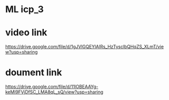 # ML icp_3
# video link
https://drive.google.com/file/d/1gJVlGQEYlAIRs_HzTysclbQHqZS_XLmT/view?usp=sharing
# doument link
https://drive.google.com/file/d/11lOBEAAYg-keMI9FVjDfSC_LMA8qL_sQ/view?usp=sharing
